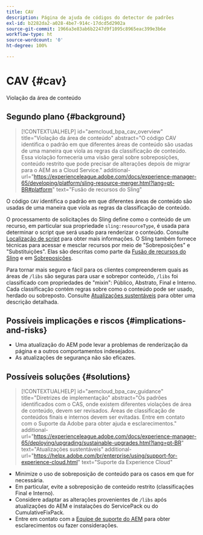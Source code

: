 ```yaml
---
title: CAV
description: Página de ajuda de códigos do detector de padrões
exl-id: b2282da2-a028-4be7-914c-17dcd5d2902a
source-git-commit: 1966a3e83ab6b2247d9f1095c8965eac399e3b6e
workflow-type: ht
source-wordcount: '0'
ht-degree: 100%

---
```


# CAV {#cav}

Violação da área de conteúdo

## Segundo plano {#background}

>[!CONTEXTUALHELP]
>id="aemcloud_bpa_cav_overview"
>title="Violação da área de conteúdo"
>abstract="O código CAV identifica o padrão em que diferentes áreas de conteúdo são usadas de uma maneira que viola as regras da classificação de conteúdo. Essa violação forneceria uma visão geral sobre sobreposições, conteúdo restrito que pode precisar de alterações depois de migrar para o AEM as a Cloud Service."
>additional-url="https://experienceleague.adobe.com/docs/experience-manager-65/developing/platform/sling-resource-merger.html?lang=pt-BR#platform" text="Fusão de recursos do Sling"

O código `CAV` identifica o padrão em que diferentes áreas de conteúdo são usadas de uma maneira que viola as regras da classificação de conteúdo.

O processamento de solicitações do Sling define como o conteúdo de um recurso, em particular sua propriedade `sling:resourceType`, é usada para determinar o script que será usado para renderizar o conteúdo. Consulte [Localização de script](https://experienceleague.adobe.com/docs/experience-manager-65/developing/introduction/the-basics.html?lang=pt-BR#locating-the-script) para obter mais informações. O Sling também fornece técnicas para acessar e mesclar recursos por meio de &quot;Sobreposições&quot; e &quot;Substituições&quot;. Elas são descritas como parte da [Fusão de recursos do Sling](https://experienceleague.adobe.com/docs/experience-manager-65/developing/platform/sling-resource-merger.html?lang=pt-BR) e em [Sobreposições](https://experienceleague.adobe.com/docs/experience-manager-65/developing/platform/overlays.html?lang=pt-BR).

Para tornar mais seguro e fácil para os clientes compreenderem quais as áreas de `/libs` são seguras para usar e sobrepor conteúdo, `/libs` foi classificado com propriedades de &quot;mixin&quot;: Público, Abstrato, Final e Interno. Cada classificação contém regras sobre como o conteúdo pode ser usado, herdado ou sobreposto. Consulte [Atualizações sustentáveis](https://experienceleague.adobe.com/docs/experience-manager-65/deploying/upgrading/sustainable-upgrades.html?lang=pt-BR) para obter uma descrição detalhada.

## Possíveis implicações e riscos {#implications-and-risks}

* Uma atualização do AEM pode levar a problemas de renderização da página e a outros comportamentos indesejados.
* As atualizações de segurança não são eficazes.

## Possíveis soluções {#solutions}

>[!CONTEXTUALHELP]
>id="aemcloud_bpa_cav_guidance"
>title="Diretrizes de implementação"
>abstract="Os padrões identificados com o CAS, onde existem diferentes violações de área de conteúdo, devem ser revisados. Áreas de classificação de conteúdos finais e internos devem ser evitadas. Entre em contato com o Suporte da Adobe para obter ajuda e esclarecimentos."
>additional-url="https://experienceleague.adobe.com/docs/experience-manager-65/deploying/upgrading/sustainable-upgrades.html?lang=pt-BR" text="Atualizações sustentáveis"
>additional-url="https://helpx.adobe.com/br/enterprise/using/support-for-experience-cloud.html" text="Suporte da Experience Cloud"

* Minimize o uso de sobreposição de conteúdo para os casos em que for necessária.
* Em particular, evite a sobreposição de conteúdo restrito (classificações Final e Interno).
* Considere adaptar as alterações provenientes de `/libs` após atualizações do AEM e instalações do ServicePack ou do CumulativeFixPack.
* Entre em contato com a [Equipe de suporte do AEM](https://helpx.adobe.com/br/enterprise/using/support-for-experience-cloud.html) para obter esclarecimentos ou fazer considerações.
